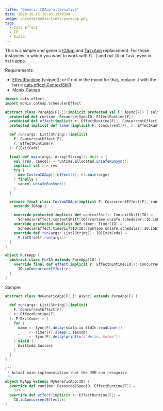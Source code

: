 ```yaml
---
title: "Generic IOApp alternative"
date: 2020-10-15 10:05:19+0300
image: /assets/media/links/pureapp.png
tags:
  - Cats Effect
  - FP
  - Scala
---
```


This is a simple and generic [IOApp](https://typelevel.org/cats-effect/datatypes/ioapp.html) and [TaskApp](https://monix.io/api/current/monix/eval/TaskApp.html) replacement. For those instances in which you want to work with `F[_]` and not `IO` or `Task`, even in `main` apps.

Requirements:

- [EffectRuntime](./2020-10-12-effect-runtime.md) (snippet); or if not in the mood for that, replace it with the basic [cats.effect.ContextShift](https://typelevel.org/cats-effect/datatypes/contextshift.html)
- [Monix Catnap](https://monix.io/docs/3x/#monix-catnap)

```scala
import cats.effect._
import monix.catnap.SchedulerEffect

abstract class PureApp[F[_]](implicit protected val F: Async[F]) { self =>
  protected def runtime: Resource[SyncIO, EffectRuntime[F]]
  protected def effect(implicit r: EffectRuntime[F]): ConcurrentEffect[F]
  protected implicit def timer(implicit F: Concurrent[F], r: EffectRuntime[F]): Timer[F] = r.timer

  def run(args: List[String])(implicit
    F: ConcurrentEffect[F],
    r: EffectRuntime[F]
  ): F[ExitCode]

  final def main(args: Array[String]): Unit = {
    val (res, cancel) = runtime.allocated.unsafeRunSync()
    implicit val r = res
    try {
      new CustomIOApp()(effect(r), r).main(args)
    } finally {
      cancel.unsafeRunSync()
    }
  }

  private final class CustomIOApp(implicit F: ConcurrentEffect[F], runtime: EffectRuntime[F])
    extends IOApp {

    override protected implicit def contextShift: ContextShift[IO] =
      SchedulerEffect.contextShift[IO](runtime.unsafe.scheduler)(IO.ioEffect)
    override protected implicit def timer: Timer[IO] =
      SchedulerEffect.timerLiftIO[IO](runtime.unsafe.scheduler)(IO.ioEffect)
    override def run(args: List[String]): IO[ExitCode] =
      F.toIO(self.run(args))
  }
}

object PureApp {
  abstract class ForIO extends PureApp[IO] {
    override final def effect(implicit r: EffectRuntime[IO]): ConcurrentEffect[IO] =
      IO.ioConcurrentEffect(r)
  }
}
```

Sample:

```scala
abstract class MyGenericApp[F[_]: Async] extends PureApp[F] {
  
  def run(args: List[String])(implicit
    F: ConcurrentEffect[F],
    r: EffectRuntime[F]
  ): F[ExitCode] = {
    for {
      name <- Sync[F].delay(scala.io.StdIn.readLine())
      _    <- Timer[F].sleep(1.second)
      _    <- Sync[F].delay(println(s"Hello, $name"))
    } yield {
      ExitCode.Success
    }
  }
}

/**
 * Actual main implementation that the JVM can recognize.
 */
object MyApp extends MyGenericApp[IO] {
  override def runtime: Resource[SyncIO, EffectRuntime[F]] = 
    ???
  override def effect(implicit r: EffectRuntime[F]) = 
    IO.ioConcurrentEffect(r)
}
```
